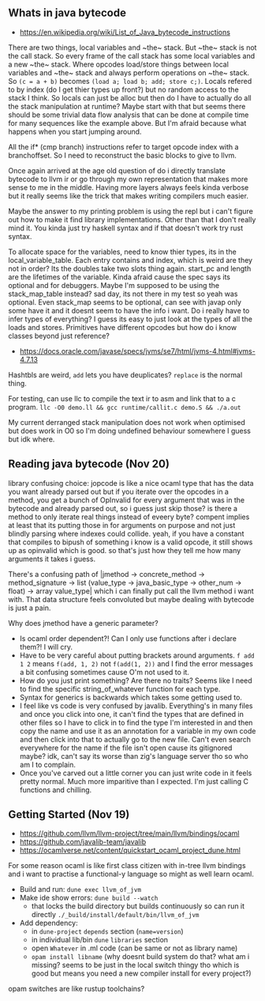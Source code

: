 ## Whats in java bytecode

- https://en.wikipedia.org/wiki/List_of_Java_bytecode_instructions

There are two things, local variables and ~the~ stack. But ~the~ stack is not the call stack. 
So every frame of the call stack has some local variables and a new ~the~ stack. Where opcodes load/store things between local variables and ~the~ stack and always perform operations on ~the~ stack. So `(c = a + b)` becomes `(load a; load b; add; store c;)`. Locals refered to by index (do I get thier types up front?) but no random access to the stack I think. So locals can just be alloc but then do I have to actually do all the stack manipulation at runtime? Maybe start with that but seems there should be some trivial data flow analysis that can be done at compile time for many sequences like the example above. But I'm afraid because what happens when you start jumping around. 

All the if* (cmp branch) instructions refer to target opcode index with a branchoffset. So I need to reconstruct the basic blocks to give to llvm. 

Once again arrived at the age old question of do i directly translate bytecode to llvm ir or go through my own representation that makes more sense to me in the middle. Having more layers always feels kinda verbose but it really seems like the trick that makes writing compilers much easier. 

Maybe the answer to my printing problem is using the repl but i can't figure out how to make it find library implementations. Other than that I don't really mind it. You kinda just try haskell syntax and if that doesn't work try rust syntax. 

To allocate space for the variables, need to know thier types, its in the local_variable_table. Each entry contains and index, which is weird are they not in order? Its the doubles take two slots thing again. 
start_pc and length are the lifetimes of the variable. Kinda afraid cause the spec says its optional and for debuggers. Maybe I'm supposed to be using the stack_map_table instead? sad day, its not there in my test so yeah was optional. Even stack_map seems to be optional, can see with javap only some have it and it doesnt seem to have the info i want. Do i really have to infer types of everything? I guess its easy to just look at the types of all the loads and stores. Primitives have different opcodes but how do i know classes beyond just reference? 
- https://docs.oracle.com/javase/specs/jvms/se7/html/jvms-4.html#jvms-4.7.13

Hashtbls are weird, `add` lets you have deuplicates? `replace` is the normal thing. 

For testing, can use llc to compile the text ir to asm and link that to a c program. 
`llc -O0 demo.ll && gcc runtime/callit.c demo.S && ./a.out`

My current derranged stack manipulation does not work when optimised but does work in O0 so I'm doing undefined behaviour somewhere I guess but idk where. 

## Reading java bytecode (Nov 20)

library confusing choice: jopcode is like a nice ocaml type that has the data you want already parsed out but if you iterate over the opcodes in a method, you get a bunch of OpInvalid for every argument that was in the bytecode and already parsed out, so i guess just skip those? is there a method to only iterate real things instead of eveery byte? 
compent implies at least that its putting those in for arguments on purpose and not just blindly parsing where indexes could collide. yeah, if you have a constant that compiles to bipush of something i know is a valid opcode, it still shows up as opinvalid which is good. so that's just how they tell me how many arguments it takes i guess. 

There's a confusing path of |jmethod -> concrete_method -> method_signature -> list (value_type -> java_basic_type -> other_num -> float) -> array value_type| which i can finally put call the llvm method i want with. That data structure feels convoluted but maybe dealing with bytecode is just a pain. 

Why does jmethod have a generic parameter? 

- Is ocaml order dependent?! Can I only use functions after i declare them?! I will cry.
- Have to be very careful about putting brackets around arguments. `f add 1 2` means `f(add, 1, 2)` not `f(add(1, 2))` and I find the error messages a bit confusing sometimes cause O'm not used to it. 
- How do you just print something? Are there no traits? Seems like I need to find the specific string_of_whatever function for each type. 
- Syntax for generics is backwards which takes some getting used to. 
- I feel like vs code is very confused by javalib. Everything's in many files and once you click into one, it can't find the types that are defined in other files so I have to click in to find the type I'm interested in and then copy the name and use it as an annotation for a variable in my own code and then click into that to actually go to the new file. Can't even search everywhere for the name if the file isn't open cause its gitignored maybe? idk, can't say its worse than zig's language server tho so who am I to complain. 
- Once you've carved out a little corner you can just write code in it feels pretty normal. Much more imparitive than I expected. I'm just calling C functions and chilling. 


## Getting Started (Nov 19)

- https://github.com/llvm/llvm-project/tree/main/llvm/bindings/ocaml
- https://github.com/javalib-team/javalib
- https://ocamlverse.net/content/quickstart_ocaml_project_dune.html

For some reason ocaml is like first class citizen with in-tree llvm bindings and i want to practise a functional-y language so might as well learn ocaml. 


- Build and run: `dune exec llvm_of_jvm`
- Make ide show errors: `dune build --watch`
    - that locks the build directory but builds continuously so can run it directly `./_build/install/default/bin/llvm_of_jvm`
- Add dependency: 
    - in `dune-project` `depends` section (`name=version`)
    - in individual lib/bin `dune` `libraries` section
    - open `Whatever` in .ml code (can be same or not as library name)
    - `opam install libname` (why doesnt build system do that? what am i missing? seems to be just in the local switch thingy tho which is good but means you need a new compiler install for every project?)

opam switches are like rustup toolchains? 
